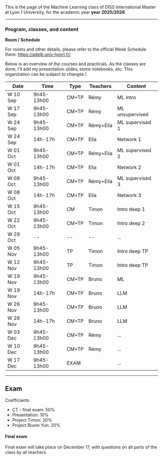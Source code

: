 
This is the page of the Machine Learning class of DISS International Master at Lyon 1 University, for the academic year **year 2025/2026**

-----

### Program, classes, and content

**Room / Schedule** 

For rooms and other details, please refer to the official Week Schedule there: https://adelb.univ-lyon1.fr/

Below is an overview of the courses and practicals.
As the classes are done, I'll add my presentation slides, some notebooks, etc.
This organization can be subject to changes !.

| Date | Time       | Type        | Teachers | Content |
|-----------|-------------|-------------|------------|------------|
| W 10 Sep   | 9h45-13h00     | CM+TP          | Rémy       | ML intro |
| W 17 Sep   | 9h45-13h00     | CM+TP          | Rémy       | ML unsupervised |
| W 24 Sep   | 9h45-13h00     | CM+TP          | Rémy+Elia       | ML supervised 1 |
| W 24 Sep   | 14h-17h     | CM+TP          | Elia       | Network 1 |
| W 01 Oct   | 9h45-13h00     | CM+TP          | Rémy+Elia       | ML supervised 2 |
| W 01 Oct   | 14h-17h      | CM+TP          | Elia       | Network 2 |
| W 08 Oct   | 9h45-13h00     | CM+TP          | Rémy+Elia       | ML supervised 3 |
| W 08 Oct   | 14h-17h      | CM+TP          | Elia       | Network 3 |
| W 15 Oct   | 9h45-13h00     | CM          | Timon       | Intro deep 1 |
| W 22 Oct   | 9h45-13h00     | CM+TP          | Timon       | Intro deep 2  |
| W 29 Oct   | --     | --         | --      | ... |
| W 05 Nov   | 9h45-13h00     | TP          | Timon       | Intro deep TP |
| W 12 Nov   | 9h45-13h00     | TP          | Timon       | Intro deep TP |
| W 19 Nov   | 9h45-13h00     | CM+TP          | Bruno       | ML |
| W 19 Nov   | 14h-17h      | CM+TP          | Bruno       | LLM |
| W 26 Nov   | 9h45-13h00     | CM+TP          | Bruno       | LLM |
| W 26 Nov   | 14h-17h     | CM+TP          | Bruno       | LLM |
| W 03 Dec   | 9h45-13h00     | CM+TP          | Rémy       | ... |
| W 10 Dec   | 9h45-13h00     | CM+TP          | Rémy       | ... |
| W 17 Dec   | 9h45-13h00     | EXAM          |        | ... |


-----

## Exam

Coefficients
* CT - final exam: 50%
* Presentation: 10%
* Project Timon: 20%
* Project Bruno Yun: 20%

#### Final exam
Final exam will take place on December 17, with questions on all parts of the class by all teachers.
